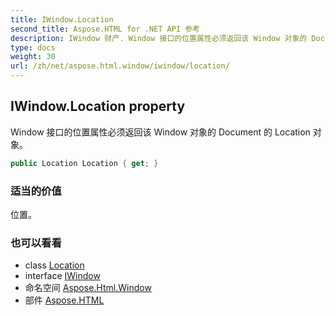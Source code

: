 ```yaml
---
title: IWindow.Location
second_title: Aspose.HTML for .NET API 参考
description: IWindow 财产. Window 接口的位置属性必须返回该 Window 对象的 Document 的 Location 对象
type: docs
weight: 30
url: /zh/net/aspose.html.window/iwindow/location/
---
```

## IWindow.Location property

Window 接口的位置属性必须返回该 Window 对象的 Document 的 Location 对象。

```csharp
public Location Location { get; }
```

### 适当的价值

位置。

### 也可以看看

* class [Location](../../location/)
* interface [IWindow](../)
* 命名空间 [Aspose.Html.Window](../../iwindow/)
* 部件 [Aspose.HTML](../../../)



